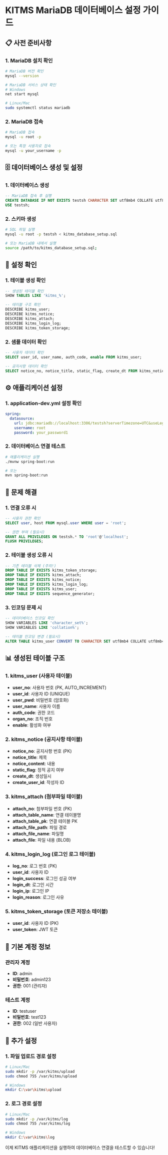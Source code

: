 # KITMS MariaDB 데이터베이스 설정 가이드

## 📋 사전 준비사항

### 1. MariaDB 설치 확인
```bash
# MariaDB 버전 확인
mysql --version

# MariaDB 서비스 상태 확인
# Windows
net start mysql

# Linux/Mac
sudo systemctl status mariadb
```

### 2. MariaDB 접속
```bash
# MariaDB 접속
mysql -u root -p

# 또는 특정 사용자로 접속
mysql -u your_username -p
```

## 🗄️ 데이터베이스 생성 및 설정

### 1. 데이터베이스 생성
```sql
-- MariaDB 접속 후 실행
CREATE DATABASE IF NOT EXISTS testsh CHARACTER SET utf8mb4 COLLATE utf8mb4_unicode_ci;
USE testsh;
```

### 2. 스키마 생성
```bash
# SQL 파일 실행
mysql -u root -p testsh < kitms_database_setup.sql

# 또는 MariaDB 내에서 실행
source /path/to/kitms_database_setup.sql;
```

## 🔧 설정 확인

### 1. 테이블 생성 확인
```sql
-- 생성된 테이블 확인
SHOW TABLES LIKE 'kitms_%';

-- 테이블 구조 확인
DESCRIBE kitms_user;
DESCRIBE kitms_notice;
DESCRIBE kitms_attach;
DESCRIBE kitms_login_log;
DESCRIBE kitms_token_storage;
```

### 2. 샘플 데이터 확인
```sql
-- 사용자 데이터 확인
SELECT user_id, user_name, auth_code, enable FROM kitms_user;

-- 공지사항 데이터 확인
SELECT notice_no, notice_title, static_flag, create_dt FROM kitms_notice;
```

## ⚙️ 애플리케이션 설정

### 1. application-dev.yml 설정 확인
```yaml
spring:
  datasource:
    url: jdbc:mariadb://localhost:3306/testsh?serverTimezone=UTC&useLegacyDatetimeCode=false
    username: root
    password: your_password1
```

### 2. 데이터베이스 연결 테스트
```bash
# 애플리케이션 실행
./mvnw spring-boot:run

# 또는
mvn spring-boot:run
```

## 🚨 문제 해결

### 1. 연결 오류 시
```sql
-- 사용자 권한 확인
SELECT user, host FROM mysql.user WHERE user = 'root';

-- 권한 부여 (필요시)
GRANT ALL PRIVILEGES ON testsh.* TO 'root'@'localhost';
FLUSH PRIVILEGES;
```

### 2. 테이블 생성 오류 시
```sql
-- 기존 테이블 삭제 (주의!)
DROP TABLE IF EXISTS kitms_token_storage;
DROP TABLE IF EXISTS kitms_attach;
DROP TABLE IF EXISTS kitms_notice;
DROP TABLE IF EXISTS kitms_login_log;
DROP TABLE IF EXISTS kitms_user;
DROP TABLE IF EXISTS sequence_generator;
```

### 3. 인코딩 문제 시
```sql
-- 데이터베이스 인코딩 확인
SHOW VARIABLES LIKE 'character_set%';
SHOW VARIABLES LIKE 'collation%';

-- 테이블 인코딩 변경 (필요시)
ALTER TABLE kitms_user CONVERT TO CHARACTER SET utf8mb4 COLLATE utf8mb4_unicode_ci;
```

## 📊 생성된 테이블 구조

### 1. kitms_user (사용자 테이블)
- **user_no**: 사용자 번호 (PK, AUTO_INCREMENT)
- **user_id**: 사용자 ID (UNIQUE)
- **user_pwd**: 비밀번호 (암호화)
- **user_name**: 사용자 이름
- **auth_code**: 권한 코드
- **organ_no**: 조직 번호
- **enable**: 활성화 여부

### 2. kitms_notice (공지사항 테이블)
- **notice_no**: 공지사항 번호 (PK)
- **notice_title**: 제목
- **notice_content**: 내용
- **static_flag**: 정적 공지 여부
- **create_dt**: 생성일시
- **create_user_id**: 작성자 ID

### 3. kitms_attach (첨부파일 테이블)
- **attach_no**: 첨부파일 번호 (PK)
- **attach_table_name**: 연결 테이블명
- **attach_table_pk**: 연결 테이블 PK
- **attach_file_path**: 파일 경로
- **attach_file_name**: 파일명
- **attach_file**: 파일 내용 (BLOB)

### 4. kitms_login_log (로그인 로그 테이블)
- **log_no**: 로그 번호 (PK)
- **user_id**: 사용자 ID
- **login_success**: 로그인 성공 여부
- **login_dt**: 로그인 시간
- **login_ip**: 로그인 IP
- **login_reason**: 로그인 사유

### 5. kitms_token_storage (토큰 저장소 테이블)
- **user_id**: 사용자 ID (PK)
- **user_token**: JWT 토큰

## 🔐 기본 계정 정보

### 관리자 계정
- **ID**: admin
- **비밀번호**: admin123
- **권한**: 001 (관리자)

### 테스트 계정
- **ID**: testuser
- **비밀번호**: test123
- **권한**: 002 (일반 사용자)

## 📝 추가 설정

### 1. 파일 업로드 경로 설정
```bash
# Linux/Mac
sudo mkdir -p /var/kitms/upload
sudo chmod 755 /var/kitms/upload

# Windows
mkdir C:\var\kitms\upload
```

### 2. 로그 경로 설정
```bash
# Linux/Mac
sudo mkdir -p /var/kitms/log
sudo chmod 755 /var/kitms/log

# Windows
mkdir C:\var\kitms\log
```

이제 KITMS 애플리케이션을 실행하여 데이터베이스 연결을 테스트할 수 있습니다!

